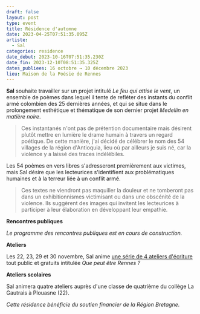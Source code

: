 ```yaml
---
draft: false
layout: post
type: event
title: Résidence d'automne
date: 2023-04-25T07:51:35.095Z
artiste:
  - Sal
categories: residence
date_debut: 2023-10-16T07:51:35.230Z
date_fin: 2023-12-10T08:51:35.325Z
dates_publiees: 16 octobre → 10 décembre 2023
lieu: Maison de la Poésie de Rennes
---
```

**Sal** souhaite travailler sur un projet intitulé *Le feu qui attise le vent*, un ensemble de poèmes dans lequel il tente de refléter des instants du conflit armé colombien des 25 dernières années, et qui se situe dans le prolongement esthétique et thématique de son dernier projet *Medellín en matière noire*. 

> Ces instantanés n'ont pas de prétention documentaire mais désirent plutôt mettre en lumière le drame humain à travers un regard poétique. De cette manière, j'ai décidé de célébrer le nom des 54 villages de la région d'Antioquia, lieu où par ailleurs je suis né, car la violence y a laissé des traces indélébiles.

Les 54 poèmes en vers libres s'adresseront premièrement aux victimes, mais Sal désire que les lecteurices s'identifient aux problématiques humaines et à la terreur liée à un conflit armé. 

> Ces textes ne viendront pas maquiller la douleur et ne tomberont pas dans un exhibitionnismes victimisant ou dans une obscénité de la violence. Ils suggèrent des images qui invitent les lecteurices à participer à leur élaboration en développant leur empathie.

**Rencontres publiques**

*Le programme des rencontres publiques est en cours de construction.*

**Ateliers** 

Les 22, 23, 29 et 30 novembre, Sal anime [une série de 4 ateliers d'écriture](https://maiporennes.fr/rencontre/2023/08/30/ateliers-d-criture-que-peut-tre-rennes) tout public et gratuits intitulée *Que peut être Rennes ?*

**Ateliers scolaires**

Sal animera quatre ateliers auprès d'une classe de quatrième du collège La Gautrais à Plouasne (22).

*Cette résidence bénéficie du soutien financier de la Région Bretagne.*